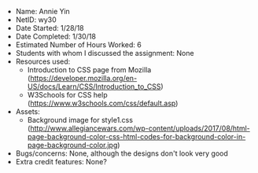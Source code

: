 - Name: Annie Yin
- NetID: wy30
- Date Started: 1/28/18
- Date Completed: 1/30/18
- Estimated Number of Hours Worked: 6
- Students with whom I discussed the assignment: None
- Resources used:
	- Introduction to CSS page from Mozilla (https://developer.mozilla.org/en-US/docs/Learn/CSS/Introduction_to_CSS)
	- W3Schools for CSS help (https://www.w3schools.com/css/default.asp)
- Assets: 
	- Background image for style1.css (http://www.allegiancewars.com/wp-content/uploads/2017/08/html-page-background-color-css-html-codes-for-background-color-in-page-background-color.jpg)
- Bugs/concerns: None, although the designs don't look very good
- Extra credit features: None?
